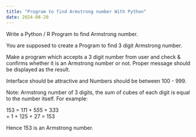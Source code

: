 ```yaml
---
title: "Program to find Armstrong number With Python"
date: 2024-08-20
---
```

Write a Python / R Program to find Armstrong number. 

You are supposed to create a Program to find 3 digit Armstrong number. 

Make a program which accepts a 3 digit number from user and check & confirms whether it is an Armstrong number or not. Proper message should be displayed as the result.

Interface should be attractive and Numbers should be between 100 - 999.



Note:
Armstrong number of 3 digits, the sum of cubes of each digit is equal to the number itself. 
For example:

153 = 1*1*1 + 5*5*5 + 3*3*3  
       =  1 + 125 + 27
       =  153

Hence 153 is an Armstrong number.

